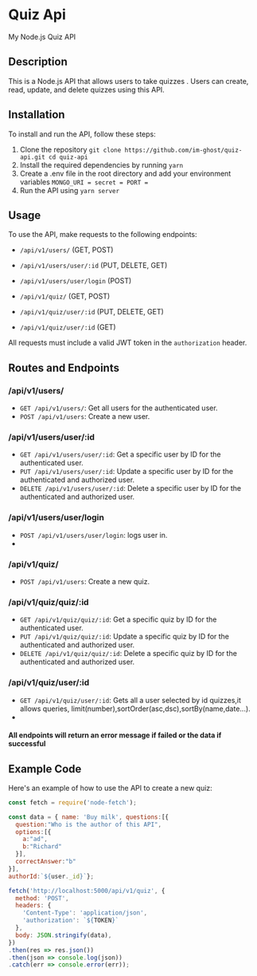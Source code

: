 
# Quiz Api

My Node.js Quiz API

## Description

This is a Node.js API that allows users to take quizzes . Users can create, read, update, and delete quizzes using this API.

## Installation

To install and run the API, follow these steps:

1. Clone the repository
 `git clone https://github.com/im-ghost/quiz-api.git
cd quiz-api`
2. Install the required dependencies by running
 `yarn`
3. Create a .env file in the root directory and add your environment variables 
 `
MONGO_URI =
secret =
PORT = 
`
4. Run the API using `yarn server`

## Usage

To use the API, make requests to the following endpoints:

- `/api/v1/users/` (GET, POST)
- `/api/v1/users/user/:id` (PUT, DELETE, GET)
- `/api/v1/users/user/login` (POST)

- `/api/v1/quiz/` (GET, POST)
- `/api/v1/quiz/user/:id` (PUT, DELETE, GET)
- `/api/v1/quiz/user/:id` (GET)


All requests must include a valid JWT token in the `authorization` header.

## Routes and Endpoints

### /api/v1/users/

- `GET /api/v1/users/`: Get all users for the authenticated user.
- `POST /api/v1/users`: Create a new user.

### /api/v1/users/user/:id

- `GET /api/v1/users/user/:id`: Get a specific user by ID for the authenticated user.
- `PUT /api/v1/users/user/:id`: Update a specific user by ID for the authenticated and authorized  user.
- `DELETE /api/v1/users/user/:id`: Delete a specific user by ID for the authenticated and authorized user.

### /api/v1/users/user/login

- `POST /api/v1/users/user/login`: logs user in.
- 

### /api/v1/quiz/

- `POST /api/v1/users`: Create a new quiz.

### /api/v1/quiz/quiz/:id

- `GET /api/v1/quiz/quiz/:id`: Get a specific quiz by ID for the authenticated user.
- `PUT /api/v1/quiz/quiz/:id`: Update a specific quiz by ID for the authenticated and authorized  user.
- `DELETE /api/v1/quiz/quiz/:id`: Delete a specific quiz by ID for the authenticated and authorized user.

### /api/v1/quiz/user/:id

- `GET /api/v1/quiz/user/:id`: Gets all a user selected by id quizzes,it allows queries, limit(number),sortOrder(asc,dsc),sortBy(name,date...).
- 

#### All endpoints will return an error message if failed or the data if successful 


## Example Code

Here's an example of how to use the API to create a new quiz:

```javascript
const fetch = require('node-fetch');

const data = { name: 'Buy milk', questions:[{
  question:"Who is the author of this API",
  options:[{
    a:"ad",
    b:"Richard"
  }],
  correctAnswer:"b"
}],
authorId:`${user._id}`};

fetch('http://localhost:5000/api/v1/quiz', {
  method: 'POST',
  headers: {
    'Content-Type': 'application/json',
    'authorization': `${TOKEN}`
  },
  body: JSON.stringify(data),
})
.then(res => res.json())
.then(json => console.log(json))
.catch(err => console.error(err));
